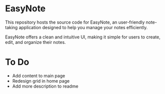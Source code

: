 # EasyNote
This repository hosts the source code for EasyNote, an user-friendly note-taking application designed to help you manage your notes efficiently. 

EasyNote offers a clean and intuitive UI, making it simple for users to create, edit, and organize their notes.

# To Do

- Add content to main page
- Redesign grid in home page
- Add more description to readme